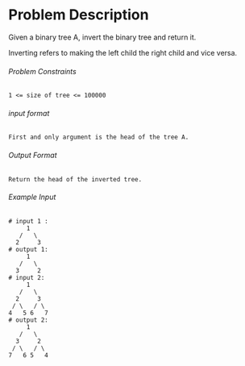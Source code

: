 # Problem Description

Given a binary tree A, invert the binary tree and return it.

Inverting refers to making the left child the right child and vice versa.

###### Problem Constraints

```
1 <= size of tree <= 100000
```

###### input format

``` 
First and only argument is the head of the tree A.
```

###### Output Format

```
Return the head of the inverted tree.
```

###### Example Input

```
# input 1 : 
     1
   /   \
  2     3
# output 1: 
     1
   /   \
  3     2
# input 2: 
     1
   /   \
  2     3
 / \   / \
4   5 6   7
# output 2: 
     1
   /   \
  3     2
 / \   / \
7   6 5   4
```
